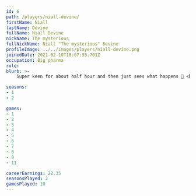 ```yaml
---
id: 6
path: /players/niall-devine/
firstName: Niall
lastName: Devine
fullName: Niall Devine
nickName: The mysterious
fullNickName: Niall "The mysterious" Devine
profileImage: ../../images/players/niall-devine.png
joinedDate: 2021-02-10T18:07:35.701Z
occupation: Big pharma
role: 
blurb: >-
    Super keen for about half hour and then just sees what happens 🤷‍ <br /> His biggest tournament win to date is circa $5. <br /> No-one can read him or knows whats going on.

seasons:
- 1
- 2

games:
- 1
- 2
- 3
- 4
- 5
- 6
- 7
- 8
- 9
- 11

careerEarnings: 22.35
seasonsPlayed: 2
gamesPlayed: 10
---
```

